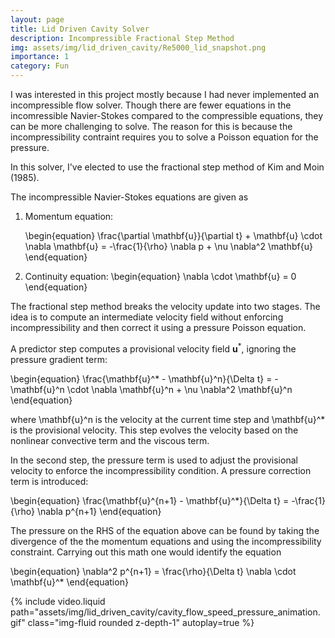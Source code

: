 ```yaml
---
layout: page
title: Lid Driven Cavity Solver
description: Incompressible Fractional Step Method 
img: assets/img/lid_driven_cavity/Re5000_lid_snapshot.png
importance: 1
category: Fun
---
```


I was interested in this project mostly because I had never implemented an incompressible flow solver. Though there are fewer equations in the incomressible Navier-Stokes compared to the compressible equations, they can be more challenging to solve. The reason for this is because the incompressibility contraint requires you to solve a Poisson equation for the pressure. 

In this solver, I've elected to use the fractional step method of Kim and Moin (1985). 

The incompressible Navier-Stokes equations are given as 

1.	Momentum equation:

    \begin{equation}
        \frac{\partial \mathbf{u}}{\partial t} + \mathbf{u} \cdot \nabla \mathbf{u} = -\frac{1}{\rho} \nabla p + \nu \nabla^2 \mathbf{u}
    \end{equation}

2. Continuity equation:
    \begin{equation}
        \nabla \cdot \mathbf{u} = 0
    \end{equation}

The fractional step method breaks the velocity update into two stages. The idea is to compute an intermediate velocity field without enforcing incompressibility and then correct it using a pressure Poisson equation.

A predictor step computes a provisional velocity field $\mathbf{u}^*$, ignoring the pressure gradient term:

\begin{equation}
\frac{\mathbf{u}^* - \mathbf{u}^n}{\Delta t} = -\mathbf{u}^n \cdot \nabla \mathbf{u}^n + \nu \nabla^2 \mathbf{u}^n
\end{equation}

where \mathbf{u}^n is the velocity at the current time step and \mathbf{u}^* is the provisional velocity. This step evolves the velocity based on the nonlinear convective term and the viscous term.

In the second step, the pressure term is used to adjust the provisional velocity to enforce the incompressibility condition. A pressure correction term is introduced:

\begin{equation}
\frac{\mathbf{u}^{n+1} - \mathbf{u}^*}{\Delta t} = -\frac{1}{\rho} \nabla p^{n+1}
\end{equation}

The pressure on the RHS of the equation above can be found by taking the divergence of the the momentum equations and using the incompressibility constraint. Carrying out this math one would identify the equation

\begin{equation}
\nabla^2 p^{n+1} = \frac{\rho}{\Delta t} \nabla \cdot \mathbf{u}^*
\end{equation}

<div class="row">
    <div class="col-sm mt-3 mt-md-0">
        {% include video.liquid path="assets/img/lid_driven_cavity/cavity_flow_speed_pressure_animation.gif" class="img-fluid rounded z-depth-1" autoplay=true %}
    </div>
</div>
